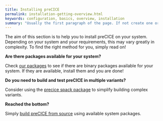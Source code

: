 ```yaml
---
title: Installing preCICE
permalink: installation-getting-overview.html
keywords: configuration, basics, overview, installation
summary: "Usually the first paragraph of the page. If not create one or simple leave the field blank"
---
```



The aim of this section is to help you to install preCICE on your system.
Depending on your system and your requirements, this may vary greatly in complexity.
To find the right method for you, simply read on!

**Are there packages available for your system?**

Check [our packages](installation-getting-packages.html) to see if there are binary packages available for your system.
If they are available, install them and you are done!

**Do you need to build and test preCICE in multiple variants?**

Consider using the [precice spack package](installation-getting-spack.html) to simplify building complex variants.

**Reached the bottom?**

Simply [build preCICE from source](installation-getting-source.html) using available system packages.
